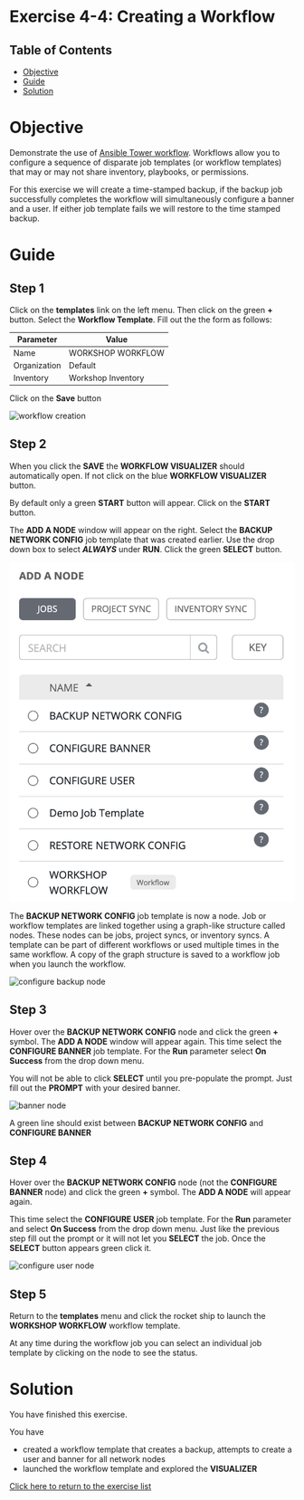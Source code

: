 # Exercise 4-4: Creating a Workflow

## Table of Contents

- [Objective](#objective)
- [Guide](#guide)
- [Solution](#solution)

# Objective

Demonstrate the use of [Ansible Tower workflow](https://docs.ansible.com/ansible-tower/latest/html/userguide/workflows.html).  Workflows allow you to configure a sequence of disparate job templates (or workflow templates) that may or may not share inventory, playbooks, or permissions.

For this exercise we will create a time-stamped backup, if the backup job successfully completes the workflow will simultaneously configure a banner and a user.  If either job template fails we will restore to the time stamped backup.

# Guide

## Step 1

Click on the **templates** link on the left menu.  Then click on the green **+** button.  Select the **Workflow Template**.  Fill out the the form as follows:

| Parameter | Value |
|---|---|
| Name  | WORKSHOP WORKFLOW  |
|  Organization |  Default |
|  Inventory |  Workshop Inventory |

Click on the **Save** button

![workflow creation](images/workflow_create.gif)

## Step 2

When you click the **SAVE** the **WORKFLOW VISUALIZER** should automatically open.  If not click on the blue **WORKFLOW VISUALIZER** button.  

By default only a green **START** button will appear.  Click on the **START** button.  

The **ADD A NODE** window will appear on the right.  Select the **BACKUP NETWORK CONFIG** job template that was created earlier.  Use the drop down box to select ***ALWAYS*** under **RUN**.  Click the green **SELECT** button.

![add a node](images/add-a-node.png)

The **BACKUP NETWORK CONFIG** job template is now a node.  Job or workflow templates are linked together using a graph-like structure called nodes. These nodes can be jobs, project syncs, or inventory syncs. A template can be part of different workflows or used multiple times in the same workflow. A copy of the graph structure is saved to a workflow job when you launch the workflow.

![configure backup node](images/configure-backup.png)

## Step 3

Hover over the **BACKUP NETWORK CONFIG** node and click the green **+** symbol.  The **ADD A NODE** window will appear again.  This time select the **CONFIGURE BANNER** job template.  For the **Run** parameter select **On Success** from the drop down menu.

You will not be able to click **SELECT** until you pre-populate the prompt.  Just fill out the **PROMPT** with your desired banner.

![banner node](images/configure-banner.png)

A green line should exist between **BACKUP NETWORK CONFIG** and **CONFIGURE BANNER**

## Step 4

Hover over the **BACKUP NETWORK CONFIG** node (not the **CONFIGURE BANNER** node) and click the green **+** symbol.  The **ADD A NODE** will appear again.

This time select the **CONFIGURE USER** job template.  For the **Run** parameter and select **On Success** from the drop down menu.  Just like the previous step fill out the prompt or it will not let you **SELECT** the job.  Once the **SELECT** button appears green click it.

![configure user node](images/configure-user.png)


## Step 5

Return to the **templates** menu and click the rocket ship to launch the **WORKSHOP WORKFLOW** workflow template.


At any time during the workflow job you can select an individual job template by clicking on the node to see the status.

# Solution
You have finished this exercise.  

You have
 - created a workflow template that creates a backup, attempts to create a user and banner for all network nodes
 - launched the workflow template and explored the **VISUALIZER**

[Click here to return to the exercise list](../)
